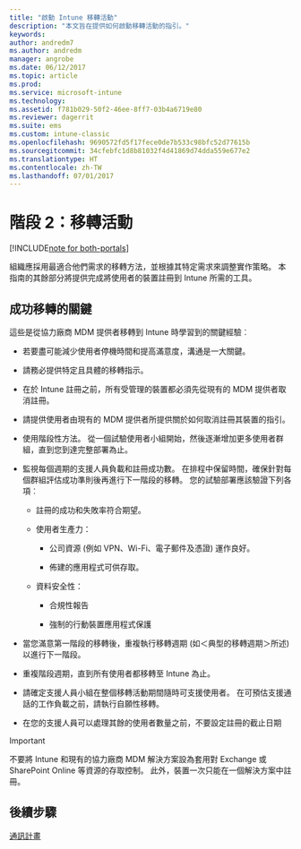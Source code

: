 ```yaml
---
title: "啟動 Intune 移轉活動"
description: "本文旨在提供如何啟動移轉活動的指引。"
keywords: 
author: andredm7
ms.author: andredm
manager: angrobe
ms.date: 06/12/2017
ms.topic: article
ms.prod: 
ms.service: microsoft-intune
ms.technology: 
ms.assetid: f781b029-50f2-46ee-8ff7-03b4a6719e80
ms.reviewer: dagerrit
ms.suite: ems
ms.custom: intune-classic
ms.openlocfilehash: 9690572fd5f17fece0de7b533c98bfc52d77615b
ms.sourcegitcommit: 34cfebfc1d8b81032f4d41869d74dda559e677e2
ms.translationtype: HT
ms.contentlocale: zh-TW
ms.lasthandoff: 07/01/2017
---
```

# <a name="phase-2-migration-campaign"></a>階段 2：移轉活動

[!INCLUDE[note for both-portals](./includes/note-for-both-portals.md)]

組織應採用最適合他們需求的移轉方法，並根據其特定需求來調整實作策略。 本指南的其餘部分將提供完成將使用者的裝置註冊到 Intune 所需的工具。

## <a name="keys-to-a-successful-migration"></a>成功移轉的關鍵

這些是從協力廠商 MDM 提供者移轉到 Intune 時學習到的關鍵經驗︰

-   若要盡可能減少使用者停機時間和提高滿意度，溝通是一大關鍵。

-   請務必提供特定且具體的移轉指示。

-   在於 Intune 註冊之前，所有受管理的裝置都必須先從現有的 MDM 提供者取消註冊。

-   請提供使用者由現有的 MDM 提供者所提供關於如何取消註冊其裝置的指引。

-   使用階段性方法。 從一個試驗使用者小組開始，然後逐漸增加更多使用者群組，直到您到達完整部署為止。

-   監視每個週期的支援人員負載和註冊成功數。 在排程中保留時間，確保針對每個群組評估成功準則後再進行下一階段的移轉。 您的試驗部署應該驗證下列各項︰

    -   註冊的成功和失敗率符合期望。

    -   使用者生產力：

        -   公司資源 (例如 VPN、Wi-Fi、電子郵件及憑證) 運作良好。

        -   佈建的應用程式可供存取。

    -   資料安全性：

        -   合規性報告

        -   強制的行動裝置應用程式保護

-   當您滿意第一階段的移轉後，重複執行移轉週期 (如＜典型的移轉週期＞所述) 以進行下一階段。

-   重複階段週期，直到所有使用者都移轉至 Intune 為止。

-   請確定支援人員小組在整個移轉活動期間隨時可支援使用者。 在可預估支援通話的工作負載之前，請執行自願性移轉。

-   在您的支援人員可以處理其餘的使用者數量之前，不要設定註冊的截止日期

> [!IMPORTANT] 
> 不要將 Intune 和現有的協力廠商 MDM 解決方案設為套用對 Exchange 或 SharePoint Online 等資源的存取控制。 此外，裝置一次只能在一個解決方案中註冊。

## <a name="next-steps"></a>後續步驟

[通訊計畫](migration-guide-communication-plan.md)
